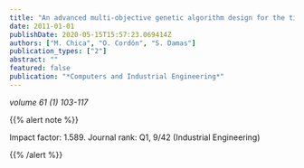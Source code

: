 ```yaml
---
title: "An advanced multi-objective genetic algorithm design for the time and space assembly line balancing problem"
date: 2011-01-01
publishDate: 2020-05-15T15:57:23.069414Z
authors: ["M. Chica", "O. Cordón", "S. Damas"]
publication_types: ["2"]
abstract: ""
featured: false
publication: "*Computers and Industrial Engineering*"
---
```



_volume 61 (1) 103-117_


{{% alert note %}}

Impact factor: 1.589. Journal rank: Q1, 9/42 (Industrial Engineering)

{{% /alert %}}


